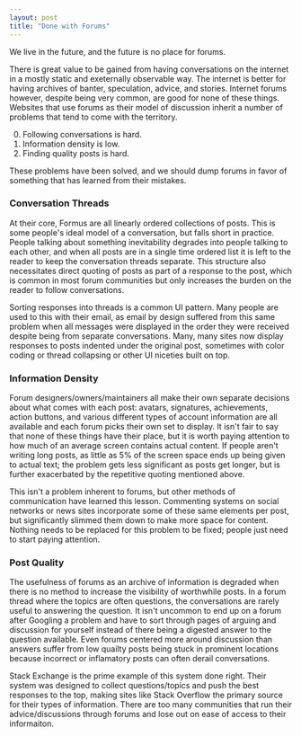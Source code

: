 ```yaml
---
layout: post
title: "Done with Forums"
---
```


We live in the future, and the future is no place for forums.

There is great value to be gained from having conversations on the internet in a mostly static and exeternally observable way.
The internet is better for having archives of banter, speculation, advice, and stories.
Internet forums however, despite being very common, are good for none of these things.
Websites that use forums as their model of discussion inherit a number of problems that tend to come with the territory.

0. Following conversations is hard.
0. Information density is low.
0. Finding quality posts is hard.

These problems have been solved, and we should dump forums in favor of something that has learned from their mistakes.

### Conversation Threads

At their core, Formus are all linearly ordered collections of posts.
This is some people's ideal model of a conversation, but falls short in practice.
People talking about something inevitability degrades into people talking to each other,
and when all posts are in a single time ordered list it is left to the reader to keep the conversation threads separate.
This structure also necessitates direct quoting of posts as part of a response to the post,
which is common in most forum communities but only increases the burden on the reader to follow conversations.

Sorting responses into threads is a common UI pattern.
Many people are used to this with their email, as email by design suffered from this same problem when all messages were displayed in the order they were received despite being from separate conversations.
Many, many sites now display responses to posts indented under the original post,
sometimes with color coding or thread collapsing or other UI niceties built on top.

### Information Density

Forum designers/owners/maintainers all make their own separate decisions about what comes with each post:
avatars, signatures, achievements, action buttons, and various different types of account information are all available and each forum picks their own set to display.
It isn't fair to say that none of these things have their place, but it is worth paying attention to how much of an average screen contains actual content.
If people aren't writing long posts, as little as 5% of the screen space ends up being given to actual text;
the problem gets less significant as posts get longer, but is further exacerbated by the repetitive quoting mentioned above.

This isn't a problem inherent to forums, but other methods of communication have learned this lesson.
Commenting systems on social networks or news sites incorporate some of these same elements per post,
but significantly slimmed them down to make more space for content.
Nothing needs to be replaced for this problem to be fixed; people just need to start paying attention.

### Post Quality

The usefulness of forums as an archive of information is degraded when there is no method to increase the visibility of worthwhile posts.
In a forum thread where the topics are often questions, the conversations are rarely useful to answering the question.
It isn't uncommon to end up on a forum after Googling a problem and have to sort through pages of arguing and discussion for yourself instead of there being a digested answer to the question available.
Even forums centered more around discussion than answers suffer from low quailty posts being stuck in prominent locations because incorrect or inflamatory posts can often derail conversations.

Stack Exchange is the prime example of this system done right.
Their system was designed to collect questions/topics and push the best responses to the top,
making sites like Stack Overflow the primary source for their types of information.
There are too many communities that run their advice/discussions through forums and lose out on ease of access to their informaiton.
